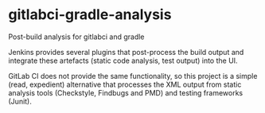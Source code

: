 # gitlabci-gradle-analysis
Post-build analysis for gitlabci and gradle

Jenkins provides several plugins that post-process the build output and integrate these artefacts (static code analysis, test output) into the UI. 

GitLab CI does not provide the same functionality, so this project is a simple (read, expedient) alternative that processes the XML output from static analysis tools (Checkstyle, Findbugs and PMD) and testing frameworks (Junit).
